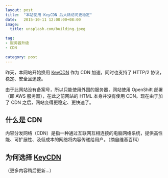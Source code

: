 ```yaml
---
layout: post
title:  "本站使用 KeyCDN 后大陆访问更稳定"
date:   2015-10-11 12:00:00+08:00
image:
  title: unsplash.com/building.jpeg

tag: 
- 服务器升级
- CDN

category: post
---
```


昨天，本网站开始换用 [KeyCDN](https://www.keycdn.com/?a=7126) 作为 CDN 加速，同时也支持了 HTTP/2 协议，稳定、安全且迅速。

由于此网站没有备案号，所以只能使用外国的服务器，网站使用 OpenShift 部署（即 AWS 服务器），在此之前网站的 HTML 本身并没有使用 CDN。现在由于加了 CDN 之后，网站变得更稳定、更快速了。

## 什么是 CDN

内容分发网络（CDN）是指一种通过互联网互相连接的电脑网络系统，提供高性能、可扩展性、及低成本的网络将内容传递给用户。（摘自维基百科）

## 为何选择 [KeyCDN](https://www.keycdn.com/?a=7126)

（更多内容稍后更新…）
